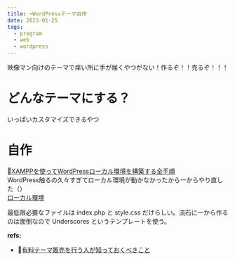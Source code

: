 ```yaml
---
title: ⌨️WordPressテーマ自作
date: 2023-01-25
tags:
  - program
  - web
  - wordpress
---
```


映像マン向けのテーマで痒い所に手が届くやつがない！作るぞ！！売るぞ！！！  

# どんなテーマにする？
いっぱいカスタマイズできるやつ

# 自作
📝[XAMPPを使ってWordPressローカル環境を構築する全手順](https://lucy.ne.jp/bazubu/xampp-wordpress-23795.html)  
WordPress触るの久々すぎてローカル環境が動かなかったから一からやり直した（）  
[ローカル環境](http://localhost/wordpress/)
  
最低限必要なファイルは index.php と style.css だけらしい。流石に一から作るのは面倒なので Underscores というテンプレートを使う。  

**refs:**
- 📝[有料テーマ販売を行う人が知っておくべきこと](https://capitalp.jp/2017/04/18/for-premium-theme-and-plugin-authors/)  


